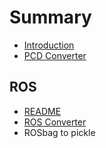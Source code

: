 # Summary

* [Introduction](README.md)
* [PCD Converter](pcd-converter.md)

## ROS

* [README](ROS/README.md)
* [ROS Converter](ROS/ros-converter.md)
* ROSbag to pickle

